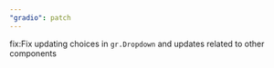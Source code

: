 ```yaml
---
"gradio": patch
---
```


fix:Fix updating choices in `gr.Dropdown` and updates related to other components
